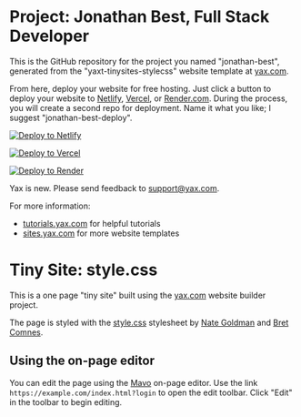 # Project: Jonathan Best, Full Stack Developer

This is the GitHub repository for the project you named "jonathan-best", generated from the "yaxt-tinysites-stylecss" website template at [yax.com](https://yax.com).

From here, deploy your website for free hosting. Just click a button to deploy your website to [Netlify](https://www.netlify.com/), [Vercel](https://vercel.com/), or [Render.com](https://render.com/). During the process, you will create a second repo for deployment. Name it what you like; I suggest "jonathan-best-deploy".

[![Deploy to Netlify](https://www.netlify.com/img/deploy/button.svg)](https://app.netlify.com/start/deploy?repository=https://github.com/jondbest/jonathan-best)

[![Deploy to Vercel](https://vercel.com/button)](https://vercel.com/import/project?template=https://github.com/jondbest/jonathan-best)

[![Deploy to Render](https://render.com/images/deploy-to-render-button.svg)](https://render.com/deploy)

Yax is new. Please send feedback to [support@yax.com](mailto:support@yax.com?subject=[GitHub]%20jonathan-best).

For more information:
- [tutorials.yax.com](https://tutorials.yax.com/) for helpful tutorials
- [sites.yax.com](https://sites.yax.com/) for more website templates


# Tiny Site: style.css

This is a one page "tiny site" built using the [yax.com](https://yax.com/) website builder project.

The page is styled with the [style.css](https://css-pkg.github.io/style.css/) stylesheet by [Nate Goldman](https://ungoldman.com/) and [Bret Comnes](https://twitter.com/bcomnes).

## Using the on-page editor

You can edit the page using the [Mavo](https://mavo.io/) on-page editor. Use the link `https://example.com/index.html?login` to open the edit toolbar. Click "Edit" in the toolbar to begin editing.

